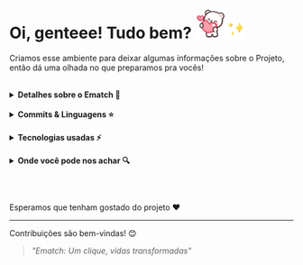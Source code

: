 # Oi, genteee! Tudo bem? <img height="53em" src="https://github.com/Ematch-TCE/Ematch-TCE/blob/main/Gifs/aaaaa.png"><img height="35em" src="https://github.com/Ematch-TCE/Ematch-TCE/blob/main/Gifs/392002950-SPARKLES-EMOJI-400px-unscreen.gif">

Criamos esse ambiente para deixar algumas informações sobre o Projeto, então dá uma olhada no que preparamos pra vocês!
 
 <br>

  <details>
  <summary><b> Detalhes sobre o Ematch 🌺 </b></summary>
 
 <br>
 
 Desenvolvemos o projeto durante o ano de 2021 sob a orientação do professor Clóves Rocha e estamos muito felizes com o progresso que tivemos até então. 
 
 O <b> Ematch </b> é um website de fácil acessibilidade para smartphones e computadores com o objetivo de relacionar <b>empresas</b> e <b>candidatos</b> de maneira mais prática. Como incentivo à criação desse site, levamos em consideração:
 
 
```md
 • O índice elevado de desempregados no Brasil

 •  As consequências sociais e econômicas que emergem desse caso

 •  As dificuldades de moradores que estão em lugares de difícil acesso para distribuir currículo
```
> **Importante:** Levantamos essas questões a partir de dados coletados em forms e pesquisas relacionadas ao assunto 
 
   </details>

<br>

 <details>

 <summary><b> Commits & Linguagens ⭐ </b></summary>
 
 <br>

 <div align="left">
  <a href="https://github.com/Ematch-TCE">
  <img height="180em" src="https://github-readme-stats.vercel.app/api?username=ematch-tce&show_icons=true&theme=dracula&include_all_commits=true&count_private=true"/>
  <img height="150em" src="https://github-readme-stats.vercel.app/api/top-langs/?username=ematch-tce&layout=compact&langscount=7&theme=dracula"/>
   </a>
 </div>
 
  </details>
  
   <br>
  
  <details>
  
  <summary><b> Tecnologias usadas ⚡ </b></summary>
  
   <br>

  <img alt="Ematch-Js" height="30" width="40" src="https://raw.githubusercontent.com/devicons/devicon/master/icons/javascript/javascript-plain.svg">
  <img alt="Ematch-HTML" height="30" width="40" src="https://raw.githubusercontent.com/devicons/devicon/master/icons/html5/html5-original.svg">
  <img alt="Ematch-CSS" height="30" width="40" src="https://raw.githubusercontent.com/devicons/devicon/master/icons/css3/css3-original.svg">
 
 </details>
 
 <br>
 
 <details>
 <summary><b> Onde você pode nos achar 🔍 </b></summary>
 
  
  <br>
  
  <a href ="mailto:tecods8@gmail.com" target="_blank">
   <img src="https://img.shields.io/badge/Gmail-fc4c4e?style=for-the-badge&logo=gmail&logoColor=white">
  </a>
  <a href="https://www.instagram.com/_ematch_/" target="_blank">
   <img src="https://img.shields.io/badge/Instagram-E4405F?style=for-the-badge&logo=instagram&logoColor=white">
  </a>
  <a href="https://ematch.netlify.app/" target="_blank">
   <img src="https://img.shields.io/badge/Netlify-00C7B7?style=for-the-badge&logo=netlify&logoColor=white">
  </a>
 
 </details>

 
 ##
 
 <br>
 
 Esperamos que tenham gostado do projeto ❤
 
 ---
 
 Contribuições são bem-vindas! 😊
 
  > _"Ematch: Um clique, vidas transformadas"_
 
 
 <br>
  
